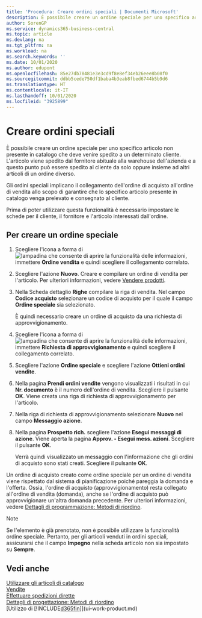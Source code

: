 ```yaml
---
title: 'Procedura: Creare ordini speciali | Documenti Microsoft'
description: È possibile creare un ordine speciale per uno specifico articolo non presente in catalogo che deve venire spedito a un determinato cliente. L'articolo viene spedito dal fornitore abituale alla warehouse dell'azienda e a questo punto può essere spedito al cliente da solo oppure insieme ad altri articoli di un ordine diverso.
author: SorenGP
ms.service: dynamics365-business-central
ms.topic: article
ms.devlang: na
ms.tgt_pltfrm: na
ms.workload: na
ms.search.keywords: ''
ms.date: 10/01/2020
ms.author: edupont
ms.openlocfilehash: 85e27db78481e3e3cd9f8e8ef34eb26eee8b08f0
ms.sourcegitcommit: ddbb5cede750df1baba4b3eab8fbed6744b5b9d6
ms.translationtype: HT
ms.contentlocale: it-IT
ms.lasthandoff: 10/01/2020
ms.locfileid: "3925899"
---
```

# <a name="create-special-orders"></a>Creare ordini speciali
È possibile creare un ordine speciale per uno specifico articolo non presente in catalogo che deve venire spedito a un determinato cliente. L'articolo viene spedito dal fornitore abituale alla warehouse dell'azienda e a questo punto può essere spedito al cliente da solo oppure insieme ad altri articoli di un ordine diverso.  

Gli ordini speciali implicano il collegamento dell'ordine di acquisto all'ordine di vendita allo scopo di garantire che lo specifico articolo presente in catalogo venga prelevato e consegnato al cliente.  

Prima di poter utilizzare questa funzionalità è necessario impostare le schede per il cliente, il fornitore e l'articolo interessati dall'ordine.  

## <a name="to-create-a-special-order"></a>Per creare un ordine speciale  
1.  Scegliere l'icona a forma di ![lampadina che consente di aprire la funzionalità delle informazioni](media/ui-search/search_small.png "Informazioni sull'operazione che si desidera eseguire"), immettere **Ordine vendita** e quindi scegliere il collegamento correlato.  
2. Scegliere l'azione **Nuovo**. Creare e compilare un  ordine di vendita per l'articolo. Per ulteriori informazioni, vedere [Vendere prodotti](sales-how-sell-products.md).
3.  Nella Scheda dettaglio **Righe** compilare la riga di vendita. Nel campo **Codice acquisto** selezionare un codice di acquisto per il quale il campo **Ordine speciale** sia selezionato.

    È quindi necessario creare un ordine di acquisto da una richiesta di approvvigionamento.  
4. Scegliere l'icona a forma di ![lampadina che consente di aprire la funzionalità delle informazioni](media/ui-search/search_small.png "Informazioni sull'operazione che si desidera eseguire"), immettere **Richiesta di approvvigionamento** e quindi scegliere il collegamento correlato.  
5. Scegliere l'azione **Ordine speciale** e scegliere l'azione **Ottieni ordini vendite**.  
6.  Nella pagina **Prendi ordini vendite** vengono visualizzati i risultati in cui **Nr. documento** è il numero dell'ordine di vendita. Scegliere il pulsante **OK**. Viene creata una riga di richiesta di approvvigionamento per l'articolo.  
7.  Nella riga di richiesta di approvvigionamento selezionare **Nuovo** nel campo **Messaggio azione**.  
8.  Nella pagina **Prospetto rich.** scegliere l'azione **Esegui messaggi di azione**. Viene aperta la pagina **Approv. - Esegui mess. azioni**. Scegliere il pulsante **OK**.  

    Verrà quindi visualizzato un messaggio con l'informazione che gli ordini di acquisto sono stati creati. Scegliere il pulsante **OK**.  

Un ordine di acquisto creato come ordine speciale per un ordine di vendita viene rispettato dal sistema di pianificazione poiché pareggia la domanda e l'offerta. Ossia, l'ordine di acquisto (approvvigionamento) resta collegato all'ordine di vendita (domanda), anche se l'ordine di acquisto può approvvigionare un'altra domanda precedente. Per ulteriori informazioni, vedere [Dettagli di programmazione: Metodi di riordino](design-details-reservation-order-tracking-and-action-messaging.md).  

> [!NOTE]  
>  Se l'elemento è già prenotato, non è possibile utilizzare la funzionalità ordine speciale. Pertanto, per gli articoli venduti in ordini speciali, assicurarsi che il campo **Impegno** nella scheda articolo non sia impostato su **Sempre**.  

## <a name="see-also"></a>Vedi anche  
[Utilizzare gli articoli di catalogo](inventory-how-work-nonstock-items.md)  
[Vendite](sales-manage-sales.md)  
[Effettuare spedizioni dirette](sales-how-drop-shipment.md)   
[Dettagli di progettazione: Metodi di riordino](design-details-reservation-order-tracking-and-action-messaging.md)  
[Utilizzo di [!INCLUDE[d365fin](includes/d365fin_md.md)]](ui-work-product.md)
